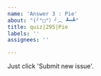 ```yaml
---
name: 'Answer 3 : Pie'
about: "(╯°□°）╯︵ ┻━┻"
title: quiz|295|Pie
labels: ''
assignees: ''

---
```


Just click 'Submit new issue'.
